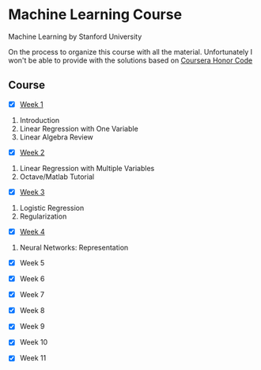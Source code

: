# Machine Learning Course
Machine Learning by Stanford University

On the process to organize this course with all the material. Unfortunately I won't be able to provide with the solutions based on [Coursera Honor Code](https://learner.coursera.help/hc/en-us/articles/209818863-Coursera-Honor-Code)

## Course ##
- [x] [Week 1](week1)
1. Introduction
2. Linear Regression with One Variable
3. Linear Algebra Review

- [x] [Week 2](week2)
1. Linear Regression with Multiple Variables
2. Octave/Matlab Tutorial

- [x] [Week 3](week3)
1. Logistic Regression
2. Regularization

- [x] [Week 4](week4)
1. Neural Networks: Representation

- [x] Week 5

- [x] Week 6

- [x] Week 7

- [x] Week 8

- [x] Week 9

- [x] Week 10

- [x] Week 11
